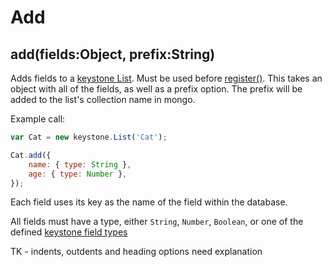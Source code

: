 # Add

## add(fields:Object, prefix:String)

Adds fields to a [keystone List](/list/options). Must be used before [register()](/list/register). This takes an object with all of the fields, as well as a prefix option. The prefix will be added to the list's collection name in mongo.

Example call:

```javascript
var Cat = new keystone.List('Cat');

Cat.add({
	name: { type: String },
	age: { type: Number },
});
```

Each field uses its key as the name of the field within the database.

All fields must have a type, either `String`, `Number`, `Boolean`, or one of the defined [keystone field types](/field)

TK - indents, outdents and heading options need explanation
